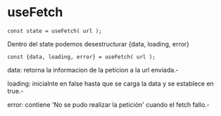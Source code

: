 # useFetch

```
const state = useFetch( url );
```

Dentro del state podemos desestructurar {data, loading, error}

```
const {data, loading, error} = useFetch( url );

```

data: retorna la informacion de la peticion a la url enviada.-

loading: inicialnte en false hasta que se carga la data y se 
establece en true.-

error: contiene 'No se pudo realizar la petición' cuando el fetch fallo.-